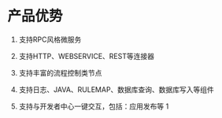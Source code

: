 # 产品优势

1. 支持RPC风格微服务

1. 支持HTTP、WEBSERVICE、REST等连接器
1. 支持丰富的流程控制类节点
1. 支持日志、JAVA、RULEMAP、数据库查询、数据库写入等组件
1. 支持与开发者中心一键交互，包括：应用发布等
1